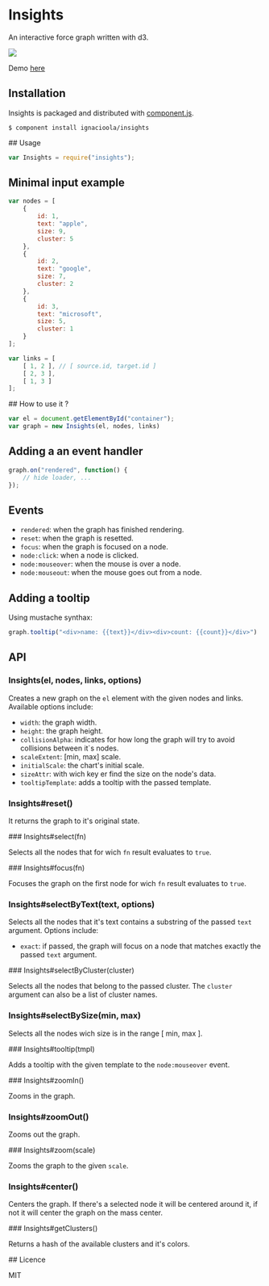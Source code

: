 Insights 
========

An interactive force graph written with d3. 

<img src="http://ignacioola.github.com/insights/img/1.png" />

Demo [here](http://ignacioola.github.com/insights/demo/)

## Installation

Insights is packaged and distributed with [component.js](https://github.com/component/component).

    $ component install ignacioola/insights

## Usage
```javascript
var Insights = require("insights");
```

## Minimal input example

```javascript
var nodes = [
    {
        id: 1,
        text: "apple",
        size: 9,
        cluster: 5
    },
    {
        id: 2,
        text: "google",
        size: 7,
        cluster: 2
    },
    {
        id: 3,
        text: "microsoft",
        size: 5,
        cluster: 1
    }
];

var links = [
    [ 1, 2 ], // [ source.id, target.id ]
    [ 2, 3 ],
    [ 1, 3 ]
];
```

## How to use it ?

```javascript
var el = document.getElementById("container");
var graph = new Insights(el, nodes, links)
```

## Adding a an event handler

```javascript
graph.on("rendered", function() {
    // hide loader, ...
});
```

## Events

* `rendered`: when the graph has finished rendering.
* `reset`: when the graph is resetted.
* `focus`: when the graph is focused on a node.
* `node:click`: when a node is clicked.
* `node:mouseover`: when the mouse is over a node.
* `node:mouseout`: when the mouse goes out from a node.

## Adding a tooltip

Using mustache synthax:

```javascript
graph.tooltip("<div>name: {{text}}</div><div>count: {{count}}</div>")
```

## API 

### Insights(el, nodes, links, options)

Creates a new graph on the `el` element with the given nodes and links. Available options include:

* `width`: the graph width.
* `height`: the graph height.
* `collisionAlpha`: indicates for how long the graph will try to avoid collisions between it`s nodes.
* `scaleExtent`: [min, max] scale.
* `initialScale`: the chart's initial scale.
* `sizeAttr`: with wich key er find the size on the node's data.
* `tooltipTemplate`: adds a tooltip with the passed template.
    
### Insights#reset()

It returns the graph to it's original state.

### Insights#select(fn)

Selects all the nodes that for wich `fn` result evaluates to `true`.
    
### Insights#focus(fn)

Focuses the graph on the first node for wich `fn` result evaluates to `true`.
    
### Insights#selectByText(text, options)

Selects all the nodes that it's text contains a substring of the passed `text` argument. Options include:
    
* `exact`: if passed, the graph will focus on a node that matches exactly the passed `text` argument.
    
### Insights#selectByCluster(cluster)
    
Selects all the nodes that belong to the passed cluster. The `cluster` argument can also be a list of cluster names.
    
### Insights#selectBySize(min, max)

Selects all the nodes wich size is in the range [ min, max ].

### Insights#tooltip(tmpl)

Adds a tooltip with the given template to the `node:mouseover` event.
    
### Insights#zoomIn()

Zooms in the graph.
    
### Insights#zoomOut()

Zooms out the graph.
    
### Insights#zoom(scale)

Zooms the graph to the given `scale`.
    
### Insights#center()
    
Centers the graph. If there's a selected node it will be centered around it, if not it will center the graph on the mass center.
    
### Insights#getClusters()

Returns a hash of the available clusters and it's colors.

## Licence

MIT
